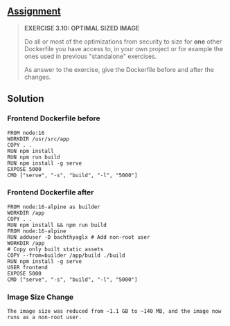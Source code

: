 ## [Assignment](https://courses.mooc.fi/org/uh-cs/courses/devops-with-docker/chapter-4/optimizing-the-image-size#bb0f2fd6-df4a-4887-87c0-9fc97df08a23)

> **EXERCISE 3.10: OPTIMAL SIZED IMAGE**
> 
> Do all or most of the optimizations from security to size for **one** other Dockerfile you have access to, in your own project or for example the ones used in previous "standalone" exercises.
> 
> As answer to the exercise, give the Dockerfile before and after the changes.

## Solution

### Frontend Dockerfile before

    FROM node:16
    WORKDIR /usr/src/app
    COPY . .
    RUN npm install
    RUN npm run build
    RUN npm install -g serve
    EXPOSE 5000
    CMD ["serve", "-s", "build", "-l", "5000"]

### Frontend Dockerfile after

    FROM node:16-alpine as builder
    WORKDIR /app
    COPY . .
    RUN npm install && npm run build
    FROM node:16-alpine
    RUN adduser -D bachthyaglx # Add non-root user
    WORKDIR /app
    # Copy only built static assets
    COPY --from=builder /app/build ./build
    RUN npm install -g serve
    USER frontend
    EXPOSE 5000
    CMD ["serve", "-s", "build", "-l", "5000"]

### Image Size Change

    The image size was reduced from ~1.1 GB to ~140 MB, and the image now runs as a non-root user.

